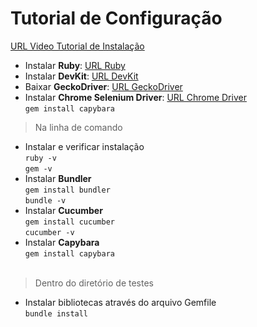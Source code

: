 # Tutorial de Configuração
[URL Video Tutorial de Instalação][]
* Instalar **Ruby**: [URL Ruby][]
* Instalar **DevKit**: [URL DevKit][]
* Baixar **GeckoDriver**: [URL GeckoDriver][]
* Instalar **Chrome Selenium Driver**: [URL Chrome Driver][]<br/>
  `gem install capybara`
> Na linha de comando
* Instalar e verificar instalação<br/>
  `ruby -v` <br/> `gem -v`
* Instalar **Bundler**<br/>
  `gem install bundler` <br/> `bundle -v`
* Instalar **Cucumber**<br/>
  `gem install cucumber` <br/> `cucumber -v`
* Instalar **Capybara**<br/>
  `gem install capybara`
<br></br>
> Dentro do diretório de testes</br>
* Instalar bibliotecas através do arquivo Gemfile </br>
  `bundle install`
 


[URL Ruby]: https://rubyinstaller.org/downloads/
[URL Chrome Driver]: https://chromedriver.storage.googleapis.com/index.html?path=2.25/chromedriver_win32.zip
[URL Video Tutorial de Instalação]: https://drive.google.com/open?id=1w_0NCIvGJEj-3i_ngOVnCX9p95GhNiYL
[URL DevKit]: http://dl.bintray.com/oneclick/rubyinstaller/DevKit-mingw64-32-4.7.2-20130224-1151-sfx.exe
[URL GeckoDriver]: https://github.com/mozilla/geckodriver/releases/download/v0.23.0/geckodriver-v0.23.0-win64.zip
